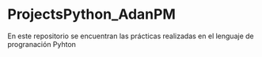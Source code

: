 # ProjectsPython_AdanPM
En este repositorio se encuentran las prácticas realizadas en el lenguaje de progranación Pyhton
